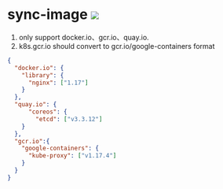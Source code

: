 # sync-image ![](https://travis-ci.com/ciiiii/sync-image.svg?branch=master)

1. only support docker.io、gcr.io、quay.io.
2. k8s.gcr.io should convert to gcr.io/google-containers format

```json
{
  "docker.io": {
    "library": {
      "nginx": ["1.17"]
    }
  },
  "quay.io": {
      "coreos": {
        "etcd": ["v3.3.12"]
    }
  },
  "gcr.io":{
    "google-containers": {
      "kube-proxy": ["v1.17.4"]
    }
  }
}
```